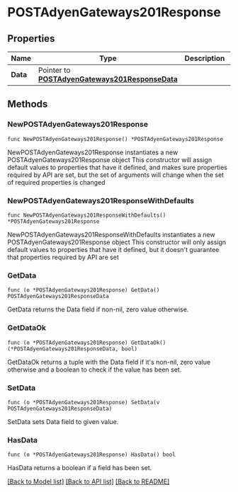 # POSTAdyenGateways201Response

## Properties

Name | Type | Description | Notes
------------ | ------------- | ------------- | -------------
**Data** | Pointer to [**POSTAdyenGateways201ResponseData**](POSTAdyenGateways201ResponseData.md) |  | [optional] 

## Methods

### NewPOSTAdyenGateways201Response

`func NewPOSTAdyenGateways201Response() *POSTAdyenGateways201Response`

NewPOSTAdyenGateways201Response instantiates a new POSTAdyenGateways201Response object
This constructor will assign default values to properties that have it defined,
and makes sure properties required by API are set, but the set of arguments
will change when the set of required properties is changed

### NewPOSTAdyenGateways201ResponseWithDefaults

`func NewPOSTAdyenGateways201ResponseWithDefaults() *POSTAdyenGateways201Response`

NewPOSTAdyenGateways201ResponseWithDefaults instantiates a new POSTAdyenGateways201Response object
This constructor will only assign default values to properties that have it defined,
but it doesn't guarantee that properties required by API are set

### GetData

`func (o *POSTAdyenGateways201Response) GetData() POSTAdyenGateways201ResponseData`

GetData returns the Data field if non-nil, zero value otherwise.

### GetDataOk

`func (o *POSTAdyenGateways201Response) GetDataOk() (*POSTAdyenGateways201ResponseData, bool)`

GetDataOk returns a tuple with the Data field if it's non-nil, zero value otherwise
and a boolean to check if the value has been set.

### SetData

`func (o *POSTAdyenGateways201Response) SetData(v POSTAdyenGateways201ResponseData)`

SetData sets Data field to given value.

### HasData

`func (o *POSTAdyenGateways201Response) HasData() bool`

HasData returns a boolean if a field has been set.


[[Back to Model list]](../README.md#documentation-for-models) [[Back to API list]](../README.md#documentation-for-api-endpoints) [[Back to README]](../README.md)


